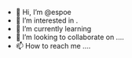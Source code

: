 - 👋 Hi, I’m @espoe 
- 👀 I’m interested in .
- 🌱 I’m currently learning 
- 💞️ I’m looking to collaborate on ....
- 📫 How to reach me ....

<!---
espoe/espoe is a ✨ special ✨ repository because its `README.md` (this file) appears on your GitHub profile.
You can click the Preview link to take a look at your changes.
--->
